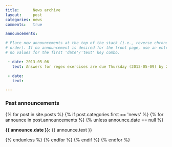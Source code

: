 ```yaml
---
title:      News archive
layout:     post
categories: news
comments:   true

announcements:

# Place new announcements at the top of the stack (i.e., reverse chronological
# order). If no announcement is desired for the front page, use an entry with
# no values for the first 'date'/'text' key combo.

 - date: 2013-05-06
   text: Answers for regex exercises are due Thursday (2013-05-09) by 2PM. This week we will cover the use of git (a version control system for keeping track of changes in your code). In preparation, be sure to do the short homework for this week before we meet.

 - date: 
   text: 

---
```


<div>
  <h3>Past announcements</h3>
  {% for post in site.posts %}
    {% if post.categories.first == 'news' %}
      {% for announce in post.announcements %}
        {% unless announce.date == null %}
          <p><strong>{{ announce.date }}:</strong> {{ announce.text }}</p>
        {% endunless %}
      {% endfor %}
    {% endif %}
  {% endfor %}
</div>
